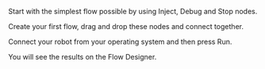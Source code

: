 Start with the simplest flow possible by using Inject, Debug and Stop nodes.

Create your first flow, drag and drop these nodes and connect together.

Connect your robot from your operating system and then press Run.

You will see the results on the Flow Designer.

